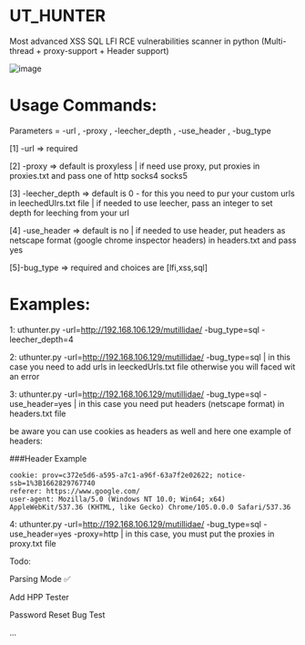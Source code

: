 # UT_HUNTER
Most advanced XSS SQL LFI RCE vulnerabilities scanner in python (Multi-thread + proxy-support + Header support)



   ![image](https://user-images.githubusercontent.com/89252882/179713600-ee267030-fe78-48be-a846-7194f7b75151.png)

# Usage Commands:

Parameters = -url , -proxy , -leecher_depth , -use_header , -bug_type

[1] -url => required
 
[2] -proxy => default is proxyless | if need use proxy, put proxies in proxies.txt and pass one of http socks4 socks5
 
[3] -leecher_depth => default is 0 - for this you need to pur your custom urls in leechedUlrs.txt file | if needed to use leecher, pass an integer to set depth for leeching from your url
 
[4] -use_header => default is no | if needed to use header, put headers as netscape format (google chrome inspector headers)
 in headers.txt and pass yes
  
[5]-bug_type => required and choices are [lfi,xss,sql]

 

# Examples:

1: uthunter.py -url=http://192.168.106.129/mutillidae/ -bug_type=sql -leecher_depth=4
 
2: uthunter.py -url=http://192.168.106.129/mutillidae/ -bug_type=sql  | in this case you need to add urls in leeckedUrls.txt file otherwise you will faced wit an error
 
3: uthunter.py -url=http://192.168.106.129/mutillidae/ -bug_type=sql -use_header=yes | in this case you need put headers (netscape format) in headers.txt file

be aware you can use cookies as headers as well and here one example of headers:

###Header Example
```text
cookie: prov=c372e5d6-a595-a7c1-a96f-63a7f2e02622; notice-ssb=1%3B1662829767740
referer: https://www.google.com/
user-agent: Mozilla/5.0 (Windows NT 10.0; Win64; x64) AppleWebKit/537.36 (KHTML, like Gecko) Chrome/105.0.0.0 Safari/537.36
```
 
4: uthunter.py -url=http://192.168.106.129/mutillidae/ -bug_type=sql -use_header=yes -proxy=http | in this case, you must put the proxies in proxy.txt file
 
 
 
 
Todo:

Parsing Mode  ✅

Add HPP Tester

Password Reset Bug Test

...


